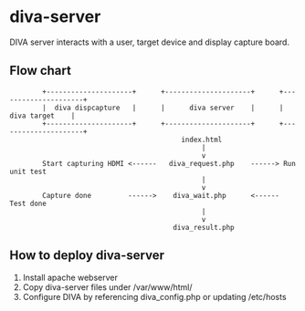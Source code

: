 # diva-server
DIVA server interacts with a user, target device and display capture board.

## Flow chart

			+---------------------+      +---------------------+      +---------------------+
			|  diva dispcapture   |      |      diva server    |      |      diva target    |
			+---------------------+      +---------------------+      +---------------------+
			                                  index.html
            			                           |
                        			               v
 			Start capturing HDMI <------   diva_request.php    ------> Run unit test
            			                           |
			                                       v
 			Capture done         ------>    diva_wait.php      <------ Test done
            			                           |
                        			               v
                                			diva_result.php

## How to deploy diva-server
1. Install apache webserver
2. Copy diva-server files under /var/www/html/
3. Configure DIVA by referencing diva_config.php or updating /etc/hosts
